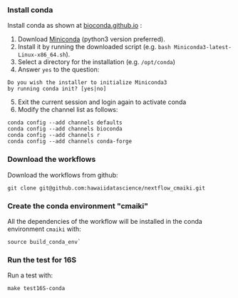 ### Install conda

Install conda as shown at [bioconda.github.io](https://bioconda.github.io/) :

1. Download [Miniconda](https://docs.conda.io/en/latest/miniconda.html) (python3 version preferred).
2. Install it by running the downloaded script (e.g. `bash Miniconda3-latest-Linux-x86_64.sh`).
3. Select a directory for the installation (e.g. `/opt/conda`)
4. Answer `yes` to the question:
```
Do you wish the installer to initialize Miniconda3
by running conda init? [yes|no]
```
5. Exit the current session and login again to activate conda
6. Modify the channel list as follows:
```
conda config --add channels defaults
conda config --add channels bioconda
conda config --add channels r
conda config --add channels conda-forge
```

### Download the workflows

Download the workflows from github:
```
git clone git@github.com:hawaiidatascience/nextflow_cmaiki.git
```

### Create the conda environment "cmaiki"

All the dependencies of the workflow will be installed in the conda environment `cmaiki` with:
```
source build_conda_env`
```

### Run the test for 16S

Run a test with:
```
make test16S-conda 
```
